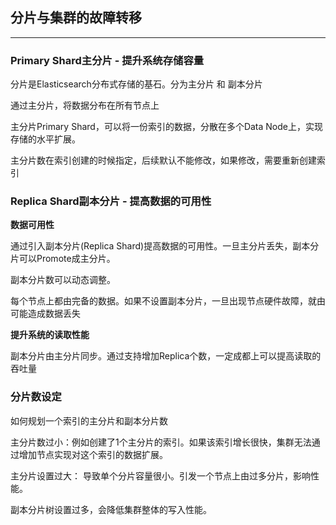 ## 分片与集群的故障转移
-----

### Primary Shard主分片  -  提升系统存储容量

分片是Elasticsearch分布式存储的基石。分为主分片 和 副本分片

通过主分片，将数据分布在所有节点上

主分片Primary Shard，可以将一份索引的数据，分散在多个Data Node上，实现存储的水平扩展。

主分片数在索引创建的时候指定，后续默认不能修改，如果修改，需要重新创建索引


### Replica Shard副本分片 - 提高数据的可用性

**数据可用性**

通过引入副本分片(Replica Shard)提高数据的可用性。一旦主分片丢失，副本分片可以Promote成主分片。

副本分片数可以动态调整。

每个节点上都由完备的数据。如果不设置副本分片，一旦出现节点硬件故障，就由可能造成数据丢失

**提升系统的读取性能**

副本分片由主分片同步。通过支持增加Replica个数，一定成都上可以提高读取的吞吐量


### 分片数设定

如何规划一个索引的主分片和副本分片数

主分片数过小：例如创建了1个主分片的索引。如果该索引增长很快，集群无法通过增加节点实现对这个索引的数据扩展。

主分片设置过大： 导致单个分片容量很小。引发一个节点上由过多分片，影响性能。

副本分片树设置过多，会降低集群整体的写入性能。

